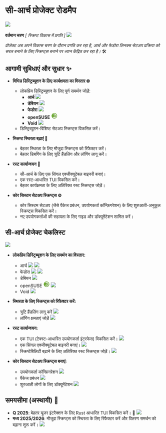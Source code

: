 # सी-आर्च प्रोजेक्ट रोडमैप 
<img src="https://img.icons8.com/?size=80&id=CBfO8TrnezXC&format=png" width="50" />

**वर्तमान चरण** *[ स्क्रिप्ट विकास में प्रगति ]* <img src="https://cdn-icons-png.flaticon.com/128/4315/4315445.png" width="20" /> 

*प्रोजेक्ट अब अपने विकास चरण के दौरान प्रगति कर रहा है, आर्च और फेडोरा लिनक्स सेटअप प्रक्रिया को सरल बनाने के लिए स्क्रिप्ट्स बनाने पर ध्यान केंद्रित कर रहा है।* 🛠️

## आगामी सुविधाएं और सुधार ✨

- **विभिन्न डिस्ट्रिब्यूशन के लिए कार्यक्षमता का विस्तार 🌐**
   - लोकप्रिय डिस्ट्रिब्यूशन के लिए पूर्ण समर्थन जोड़ें:
     - **आर्च** <img src="https://img.icons8.com/?size=48&id=uIXgLv5iSlLJ&format=png" width="20" />
     - **डेबियन** <img src="https://img.icons8.com/?size=48&id=17838&format=png" width="20" /> 
     - **फेडोरा** <img src="https://img.icons8.com/?size=48&id=ZbBhBW0N2q3D&format=png" width="20" />
     - **openSUSE** <img src="https://raw.githubusercontent.com/harilvfs/assets/refs/heads/main/suse/opensuse.png" width="20" /> 
     - **Void** <img src="https://upload.wikimedia.org/wikipedia/commons/thumb/0/02/Void_Linux_logo.svg/256px-Void_Linux_logo.svg.png" width="20" /> 
   - डिस्ट्रिब्यूशन-विशिष्ट सेटअप स्क्रिप्ट्स विकसित करें।

- **स्क्रिप्ट स्थिरता बढ़ाएं 🔧**
   - बेहतर स्थिरता के लिए मौजूदा स्क्रिप्ट्स को रिफैक्टर करें।
   - बेहतर डिबगिंग के लिए त्रुटि हैंडलिंग और लॉगिंग लागू करें।

- **रस्ट कार्यान्वयन 🦀**
  - सी-आर्च के लिए एक सिंगल एक्जीक्यूटेबल बाइनरी बनाएं। 
  - एक रस्ट-आधारित TUI विकसित करें। 
  - बेहतर कार्यक्षमता के लिए अतिरिक्त रस्ट स्क्रिप्ट्स जोड़ें। 

- **कोर सिस्टम सेटअप स्क्रिप्ट्स ⚙️**
   - कोर सिस्टम सेटअप (जैसे पैकेज प्रबंधन, उपयोगकर्ता कॉन्फ़िगरेशन) के लिए शुरुआती-अनुकूल स्क्रिप्ट्स विकसित करें।
   - नए उपयोगकर्ताओं की सहायता के लिए गाइड और डॉक्यूमेंटेशन शामिल करें।

## सी-आर्च प्रोजेक्ट चेकलिस्ट 
<img src="https://cdn-icons-png.flaticon.com/128/8090/8090840.png" width="30" />

- **लोकप्रिय डिस्ट्रिब्यूशन के लिए समर्थन का विस्तार:**

  - आर्च <img src="https://img.icons8.com/?size=48&id=uIXgLv5iSlLJ&format=png" width="20" /> <img src="https://cdn-icons-png.flaticon.com/128/190/190411.png" width="20" /> 
  - फेडोरा <img src="https://img.icons8.com/?size=48&id=ZbBhBW0N2q3D&format=png" width="20" /> <img src="https://cdn-icons-png.flaticon.com/128/190/190411.png" width="20" />
  - डेबियन <img src="https://cdn-icons-png.flaticon.com/128/190/190406.png" width="20" /> 
  - openSUSE <img src="https://raw.githubusercontent.com/harilvfs/assets/refs/heads/main/suse/opensuse.png" width="20" /> <img src="https://cdn-icons-png.flaticon.com/128/190/190411.png" width="20" />  
  - Void <img src="https://cdn-icons-png.flaticon.com/128/190/190406.png" width="20" />

- **स्थिरता के लिए स्क्रिप्ट्स को रिफैक्टर करें:**

  - त्रुटि हैंडलिंग लागू करें <img src="https://cdn-icons-png.flaticon.com/128/190/190411.png" width="20" /> 
  - लॉगिंग क्षमताएं जोड़ें <img src="https://cdn-icons-png.flaticon.com/128/190/190411.png" width="20" />

- **रस्ट कार्यान्वयन:**

  - एक TUI (टेक्स्ट-आधारित उपयोगकर्ता इंटरफेस) विकसित करें। <img src="https://cdn-icons-png.flaticon.com/128/190/190411.png" width="20" /> 
  - एक सिंगल एक्जीक्यूटेबल बाइनरी बनाएं। <img src="https://cdn-icons-png.flaticon.com/128/190/190411.png" width="20" /> 
  - स्क्रिप्टेबिलिटी बढ़ाने के लिए अतिरिक्त रस्ट स्क्रिप्ट्स जोड़ें। <img src="https://cdn-icons-png.flaticon.com/128/190/190406.png" width="20" />

- **कोर सिस्टम सेटअप स्क्रिप्ट्स बनाएं:**
  
  - उपयोगकर्ता कॉन्फ़िगरेशन <img src="https://cdn-icons-png.flaticon.com/128/190/190411.png" width="20" />
  - पैकेज प्रबंधन <img src="https://cdn-icons-png.flaticon.com/128/190/190411.png" width="20" />
  - शुरुआती लोगों के लिए डॉक्यूमेंटेशन <img src="https://cdn-icons-png.flaticon.com/128/190/190411.png" width="20" />

## समयसीमा (अस्थायी) 📅

- **Q 2025**: बेहतर यूज़र इंटरैक्शन के लिए Rust आधारित TUI विकसित करें। 🦀 <img src="https://cdn-icons-png.flaticon.com/128/190/190411.png" width="20" />
- **मध्य 2025/2026**: मौजूदा स्क्रिप्ट्स को स्थिरता के लिए रिफैक्टर करें और वितरण समर्थन को बढ़ाना शुरू करें। <img src="https://cdn-icons-png.flaticon.com/128/190/190411.png" width="20" />